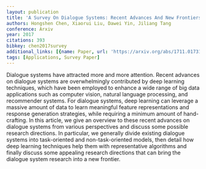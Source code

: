 ```yaml
---
layout: publication
title: 'A Survey On Dialogue Systems: Recent Advances And New Frontiers'
authors: Hongshen Chen, Xiaorui Liu, Dawei Yin, Jiliang Tang
conference: Arxiv
year: 2017
citations: 393
bibkey: chen2017survey
additional_links: [{name: Paper, url: 'https://arxiv.org/abs/1711.01731'}]
tags: [Applications, Survey Paper]
---
```

Dialogue systems have attracted more and more attention. Recent advances on
dialogue systems are overwhelmingly contributed by deep learning techniques,
which have been employed to enhance a wide range of big data applications such
as computer vision, natural language processing, and recommender systems. For
dialogue systems, deep learning can leverage a massive amount of data to learn
meaningful feature representations and response generation strategies, while
requiring a minimum amount of hand-crafting. In this article, we give an
overview to these recent advances on dialogue systems from various perspectives
and discuss some possible research directions. In particular, we generally
divide existing dialogue systems into task-oriented and non-task-oriented
models, then detail how deep learning techniques help them with representative
algorithms and finally discuss some appealing research directions that can
bring the dialogue system research into a new frontier.